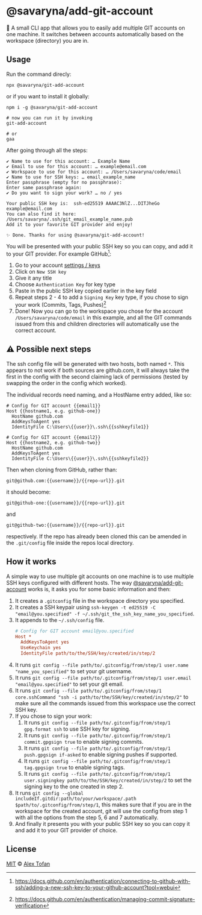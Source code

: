 # @savaryna/add-git-account

🔐 A small CLI app that allows you to easily add multiple GIT accounts on one machine. It switches between accounts automatically based on the workspace (directory) you are in.

## Usage

Run the command direcly:
```shell
npx @savaryna/git-add-account
```

or if you want to install it globally:

```shell
npm i -g @savaryna/git-add-account

# now you can run it by invoking
git-add-account

# or
gaa
```

After going through all the steps:

```shell
✔ Name to use for this account: … Example Name
✔ Email to use for this account: … example@email.com
✔ Workspace to use for this account: … /Users/savaryna/code/email
✔ Name to use for SSH keys: … email_example_name
Enter passphrase (empty for no passphrase):
Enter same passphrase again:
✔ Do you want to sign your work? … no / yes

Your public SSH key is:  ssh-ed25519 AAAAC3NlZ...DITJheGo example@email.com
You can also find it here:  /Users/savaryna/.ssh/git_email_example_name.pub
Add it to your favorite GIT provider and enjoy!

✨ Done. Thanks for using @savaryna/git-add-account!
```

You will be presented with your public SSH key so you can copy, and add it to your GIT provider. For example GitHub[^1]:

1. Go to your account [settings / keys](https://github.com/settings/keys)
2. Click on `New SSH key`
3. Give it any title
4. Choose `Authentication Key` for key type
4. Paste in the public SSH key copied earlier in the key field
5. Repeat steps 2 - 4 to add a `Signing Key` key type, if you chose to sign your work (Commits, Tags, Pushes)[^2]
6. Done! Now you can go to the workspace you chose for the account `/Users/savaryna/code/email` in this example, and all the GIT
commands issued from this and children directories will automatically use the correct account.

## ⚠️ Possible next steps

The ssh config file will be generated with two hosts, both named `*`. This appears to not work if both sources are github.com, it will always take the first in the config with the second claiming lack of permissions (tested by swapping the order in the config which worked).

The individual records need naming, and a HostName entry added, like so:

```
# Config for GIT account {{email1}}
Host {{hostname1, e.g. github-one}}
  HostName github.com
  AddKeysToAgent yes
  IdentityFile C:\Users\{{user}}\.ssh\{{sshkeyfile1}}
  
# Config for GIT account {{email2}}
Host {{hostname2, e.g. github-two}}
  HostName github.com
  AddKeysToAgent yes
  IdentityFile C:\Users\{{user}}\.ssh\{{sshkeyfile2}}
```

Then when cloning from GitHub, rather than:

`git@github.com:{{username}}/{{repo-url}}.git`

it should become:

`git@github-one:{{username}}/{{repo-url}}.git`

and

`git@github-two:{{username}}/{{repo-url}}.git`

respectively. If the repo has already been cloned this can be amended in the `.git/config` file inside the repos local directory.

## How it works

A simple way to use multiple git accounts on one machine is to use multiple SSH keys configured with different hosts. The way [@savaryna/add-git-account](https://www.npmjs.com/package/@savaryna/git-add-account) works is, it asks you for some basic information and then:

1. It creates a `.gitconfig` file in the workspace directory you specified.
2. It creates a SSH keypair using `ssh-keygen -t ed25519 -C "email@you.specified" -f ~/.ssh/git_the_ssh_key_name_you_specified`.
3. It appends to the `~/.ssh/config` file.
    ```ini
    # Config for GIT account email@you.specified
    Host *
      AddKeysToAgent yes
      UseKeychain yes
      IdentityFile path/to/the/SSH/key/created/in/step/2
    ```
4. It runs `git config --file path/to/.gitconfig/from/step/1 user.name "name_you_specified"` to set your git username.
5. It runs `git config --file path/to/.gitconfig/from/step/1 user.email "email@you.specified"` to set your git email.
6. It runs `git config --file path/to/.gitconfig/from/step/1 core.sshCommand "ssh -i path/to/the/SSH/key/created/in/step/2"` to make sure all the commands issued from this workspace use the correct SSH key.
7. If you chose to sign your work:
    1. It runs `git config --file path/to/.gitconfig/from/step/1 gpg.format ssh` to use SSH key for signing.
    2. It runs `git config --file path/to/.gitconfig/from/step/1 commit.gpgsign true` to enable signing commits.
    3. It runs `git config --file path/to/.gitconfig/from/step/1 push.gpgsign if-asked` to enable signing pushes if supported.
    4. It runs `git config --file path/to/.gitconfig/from/step/1 tag.gpgsign true` to enable signing tags.
    5. It runs `git config --file path/to/.gitconfig/from/step/1 user.signingkey path/to/the/SSH/key/created/in/step/2` to set the signing key to the one created in step 2.
8. It runs `git config --global includeIf.gitdir:path/to/your/workspace/.path $path/to/.gitconfig/from/step/1`, this makes sure that if you are in the workspace for the created account, git will use the config from step 1 with all the options from the step 5, 6 and 7 automatically.
9. And finally it presents you with your public SSH key so you can copy it and add it to your GIT provider of choice.


## License

[MIT](LICENSE) &copy; [Alex Tofan](https://github.com/savaryna)

[^1]: https://docs.github.com/en/authentication/connecting-to-github-with-ssh/adding-a-new-ssh-key-to-your-github-account?tool=webui
[^2]: https://docs.github.com/en/authentication/managing-commit-signature-verification
